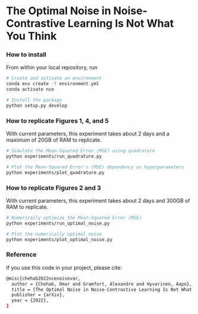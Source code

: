 # The Optimal Noise in Noise-Contrastive Learning Is Not What You Think

### How to install

From within your local repository, run

```bash
# Create and activate an environment
conda env create -f environment.yml
conda activate nce

# Install the package
python setup.py develop
```

### How to replicate Figures 1, 4, and 5
With current parameters, this experiment takes about 2 days
and a maximum of 20GB of RAM to replicate.

```bash
# Simulate the Mean-Squared Error (MSE) using quadrature
python experiments/run_quadrature.py

# Plot the Mean-Squared Error's (MSE) dependency on hyperparameters
python experiments/plot_quadrature.py
```

### How to replicate Figures 2 and 3
With current parameters, this experiment takes about 2 days
and 300GB of RAM to replicate.

```bash
# Numerically optimize the Mean-Squared Error (MSE)
python experiments/run_optimal_noise.py

# Plot the numerically optimal noise
python experiments/plot_optimal_noise.py
```

### Reference

If you use this code in your project, please cite:

```bash
@misc{chehab2022ncenoisevar,
  author = {Chehab, Omar and Gramfort, Alexandre and Hyvarinen, Aapo},
  title = {The Optimal Noise in Noise-Contrastive Learning Is Not What You Think},
  publisher = {arXiv},
  year = {2022},
}
```


